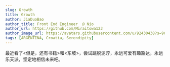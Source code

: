 ```yaml
---
slug: Growth
title: Growth
author: JiaDuoBao
author_title: Front End Engineer  @ Nio
author_url: https://github.com/Miraitowa123
author_image_url: https://avatars.githubusercontent.com/u/92430438?s=96&v=4
tags: [ARGENTINA, Croatia, Serendipity]
---
```


最近看了<但是，还有书籍>和<东坡>，尝试跳脱泥泞，永远可爱有趣豁达，永远乐天派，坚定地相信未来吧。


